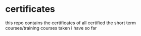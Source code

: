 # certificates
this repo contains the certificates of all certified the short term courses/training courses taken i have so far 
